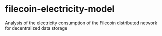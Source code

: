 # filecoin-electricity-model
Analysis of the electricity consumption of the Filecoin distributed network for decentralized data storage
